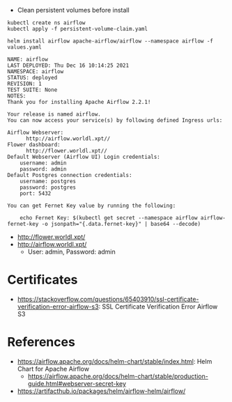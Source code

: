    * Clean persistent volumes before install

```commandline
kubectl create ns airflow
kubectl apply -f persistent-volume-claim.yaml
```

```commandline
helm install airflow apache-airflow/airflow --namespace airflow -f values.yaml
```
```text
NAME: airflow
LAST DEPLOYED: Thu Dec 16 10:14:25 2021
NAMESPACE: airflow
STATUS: deployed
REVISION: 1
TEST SUITE: None
NOTES:
Thank you for installing Apache Airflow 2.2.1!

Your release is named airflow.
You can now access your service(s) by following defined Ingress urls:

Airflow Webserver:
      http://airflow.worldl.xpt//
Flower dashboard:
      http://flower.worldl.xpt//
Default Webserver (Airflow UI) Login credentials:
    username: admin
    password: admin
Default Postgres connection credentials:
    username: postgres
    password: postgres
    port: 5432

You can get Fernet Key value by running the following:

    echo Fernet Key: $(kubectl get secret --namespace airflow airflow-fernet-key -o jsonpath="{.data.fernet-key}" | base64 --decode)
```


   * http://flower.worldl.xpt/
   * http://airflow.worldl.xpt/
      * User: admin, Password: admin

# Certificates
   * https://stackoverflow.com/questions/65403910/ssl-certificate-verification-error-airflow-s3: SSL Certificate Verification Error Airflow S3
# References
   * https://airflow.apache.org/docs/helm-chart/stable/index.html: Helm Chart for Apache Airflow
      * https://airflow.apache.org/docs/helm-chart/stable/production-guide.html#webserver-secret-key
   * https://artifacthub.io/packages/helm/airflow-helm/airflow/

